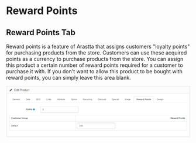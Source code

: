 Reward Points
=============

Reward Points Tab
-----------------

Reward points is a feature of Arastta that assigns customers "loyalty points" for purchasing products from the store. Customers can use these acquired points as a currency to purchase products from the store. You can assign this product a certain number of reward points required for a customer to purchase it with. If you don't want to allow this product to be bought with reward points, you can simply leave this area blank.

![products reward points](_images/products-reward-points.png)
